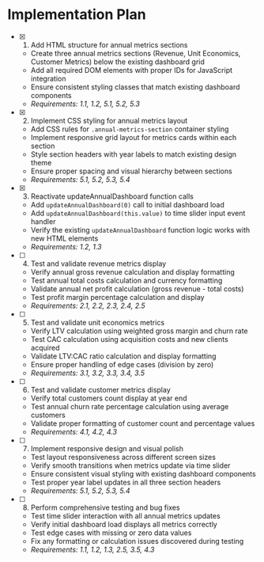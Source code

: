 # Implementation Plan

- [x] 1. Add HTML structure for annual metrics sections






  - Create three annual metrics sections (Revenue, Unit Economics, Customer Metrics) below the existing dashboard grid
  - Add all required DOM elements with proper IDs for JavaScript integration
  - Ensure consistent styling classes that match existing dashboard components
  - _Requirements: 1.1, 1.2, 5.1, 5.2, 5.3_

- [x] 2. Implement CSS styling for annual metrics layout

  - Add CSS rules for `.annual-metrics-section` container styling
  - Implement responsive grid layout for metrics cards within each section
  - Style section headers with year labels to match existing design theme
  - Ensure proper spacing and visual hierarchy between sections
  - _Requirements: 5.1, 5.2, 5.3, 5.4_

- [x] 3. Reactivate updateAnnualDashboard function calls



  - Add `updateAnnualDashboard(0)` call to initial dashboard load
  - Add `updateAnnualDashboard(this.value)` to time slider input event handler
  - Verify the existing `updateAnnualDashboard` function logic works with new HTML elements
  - _Requirements: 1.2, 1.3_

- [ ] 4. Test and validate revenue metrics display








  - Verify annual gross revenue calculation and display formatting
  - Test annual total costs calculation and currency formatting
  - Validate annual net profit calculation (gross revenue - total costs)
  - Test profit margin percentage calculation and display
  - _Requirements: 2.1, 2.2, 2.3, 2.4, 2.5_

- [ ] 5. Test and validate unit economics metrics
  - Verify LTV calculation using weighted gross margin and churn rate
  - Test CAC calculation using acquisition costs and new clients acquired
  - Validate LTV:CAC ratio calculation and display formatting
  - Ensure proper handling of edge cases (division by zero)
  - _Requirements: 3.1, 3.2, 3.3, 3.4, 3.5_

- [ ] 6. Test and validate customer metrics display
  - Verify total customers count display at year end
  - Test annual churn rate percentage calculation using average customers
  - Validate proper formatting of customer count and percentage values
  - _Requirements: 4.1, 4.2, 4.3_

- [ ] 7. Implement responsive design and visual polish
  - Test layout responsiveness across different screen sizes
  - Verify smooth transitions when metrics update via time slider
  - Ensure consistent visual styling with existing dashboard components
  - Test proper year label updates in all three section headers
  - _Requirements: 5.1, 5.2, 5.3, 5.4_

- [ ] 8. Perform comprehensive testing and bug fixes
  - Test time slider interaction with all annual metrics updates
  - Verify initial dashboard load displays all metrics correctly
  - Test edge cases with missing or zero data values
  - Fix any formatting or calculation issues discovered during testing
  - _Requirements: 1.1, 1.2, 1.3, 2.5, 3.5, 4.3_